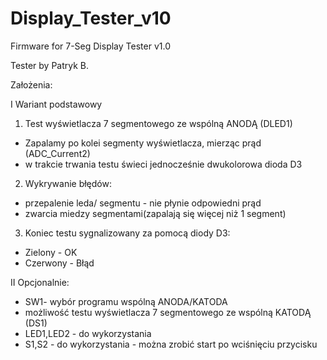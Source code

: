 # Display_Tester_v10
Firmware for 7-Seg Display Tester v1.0

Tester by Patryk B.

Założenia:

I Wariant podstawowy
1. Test wyświetlacza 7 segmentowego ze wspólną ANODĄ (DLED1)
- Zapalamy po kolei segmenty wyświetlacza, mierząc prąd (ADC_Current2)
- w trakcie trwania testu świeci jednocześnie dwukolorowa dioda D3
2. Wykrywanie błędów:
- przepalenie leda/ segmentu - nie płynie odpowiedni prąd
- zwarcia miedzy segmentami(zapalają się więcej niż 1 segment)
3. Koniec testu sygnalizowany za pomocą diody D3:
- Zielony - OK
- Czerwony - Błąd
 
II Opcjonalnie:
- SW1- wybór programu wspólną ANODA/KATODA
- możliwość testu wyświetlacza 7 segmentowego ze wspólną KATODĄ (DS1)
- LED1,LED2 - do wykorzystania
- S1,S2 - do wykorzystania - można zrobić start po wciśnięciu przycisku
